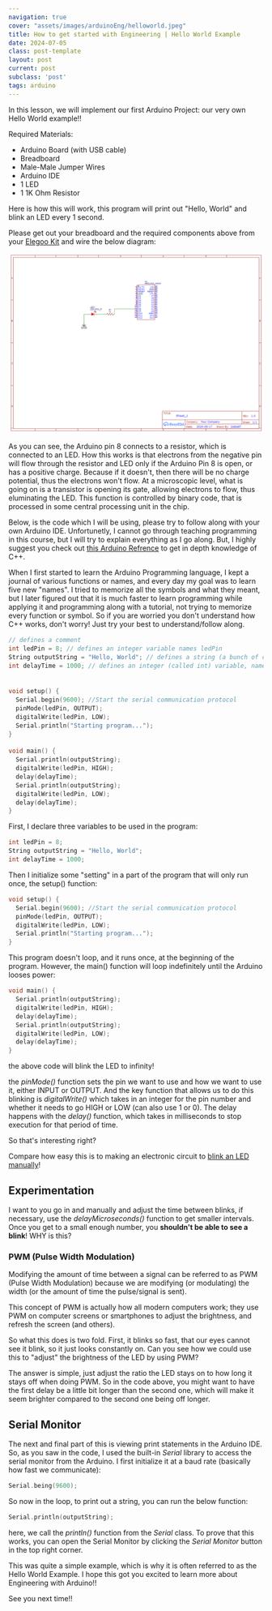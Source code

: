 ```yaml
---
navigation: true
cover: "assets/images/arduinoEng/helloworld.jpeg"
title: How to get started with Engineering | Hello World Example
date: 2024-07-05
class: post-template
layout: post
current: post
subclass: 'post'
tags: arduino
---
```


In this lesson, we will implement our first Arduino Project: our very own Hello World example!!

Required Materials:

  - Arduino Board (with USB cable)
  - Breadboard
  - Male-Male Jumper Wires
  - Arduino IDE
  - 1 LED
  - 1 1K Ohm Resistor

Here is how this will work, this program will print out "Hello, World" and blink an LED every 1 second.

Please get out your breadboard and the required components above from your [Elegoo Kit](https://burakayy.com/blog/How-to-start-Arduino#getting-started-with-arduino) and wire the below diagram:

![img](assets/images/arduinoEng/arduino_1.png)

As you can see, the Arduino pin 8 connects to a resistor, which is connected to an LED. How this works is that electrons from the negative pin will flow through the resistor and LED only if the Arduino Pin 8 is open, or has a positive charge. Because if it doesn't, then there will be no charge potential, thus the electrons won't flow. At a microscopic level, what is going on is a transistor is opening its gate, allowing electrons to flow, thus eluminating the LED. This function is controlled by binary code, that is processed in some central processing unit in the chip. 

Below, is the code which I will be using, please try to follow along with your own Arduino IDE. Unfortunetly, I cannot go through teaching programming in this course, but I will try to explain everything as I go along. But, I highly suggest you check out [this Arduino Refrence](https://docs.arduino.cc/learn/programming/reference/) to get in depth knowledge of C++.

When I first started to learn the Arduino Programming language, I kept a journal of various functions or names, and every day my goal was to learn five new "names". I tried to memorize all the symbols and what they meant, but I later figured out that it is much faster to learn programming while applying it and programming along with a tutorial, not trying to memorize every function or symbol. So if you are worried you don't understand how C++ works, don't worry! Just try your best to understand/follow along.

```cpp
// defines a comment
int ledPin = 8; // defines an integer variable names ledPin
String outputString = "Hello, World"; // defines a string (a bunch of characters) variable, named output String
int delayTime = 1000; // defines an integer (called int) variable, named delayTime


void setup() {
  Serial.begin(9600); //Start the serial communication protocol 
  pinMode(ledPin, OUTPUT);
  digitalWrite(ledPin, LOW);
  Serial.println("Starting program...");
}

void main() {
  Serial.println(outputString);
  digitalWrite(ledPin, HIGH);
  delay(delayTime);
  Serial.println(outputString);
  digitalWrite(ledPin, LOW);
  delay(delayTime);
}
```

First, I declare three variables to be used in the program:
```cpp
int ledPin = 8;
String outputString = "Hello, World";
int delayTime = 1000;
```

Then I initialize some "setting" in a part of the program that will only run once, the setup() function:
```cpp
void setup() {
  Serial.begin(9600); //Start the serial communication protocol 
  pinMode(ledPin, OUTPUT);
  digitalWrite(ledPin, LOW);
  Serial.println("Starting program...");
}
```
This program doesn't loop, and it runs once, at the beginning of the program. However, the main() function will loop indefinitely until the Arduino looses power:

```cpp
void main() {
  Serial.println(outputString);
  digitalWrite(ledPin, HIGH);
  delay(delayTime);
  Serial.println(outputString);
  digitalWrite(ledPin, LOW);
  delay(delayTime);
}
```

the above code will blink the LED to infinity!

the _pinMode()_ function sets the pin we want to use and how we want to use it, either INPUT or OUTPUT. And the key function that allows us to do this blinking is _digitalWrite()_ which takes in an integer for the pin number and whether it needs to go HIGH or LOW (can also use 1 or 0). The delay happens with the _delay()_ function, which takes in milliseconds to stop execution for that period of time. 

So that's interesting right? 

Compare how easy this is to making an electronic circuit to [blink an LED manually](https://burakayy.com/blog/Simple-Oscillator)!

## Experimentation

I want to you go in and manually and adjust the time between blinks, if necessary, use the _delayMicroseconds()_ function to get smaller intervals. Once you get to a small enough number, you **shouldn't be able to see a blink**! WHY is this?

### PWM (Pulse Width Modulation)

Modifying the amount of time between a signal can be referred to as PWM (Pulse Width Modulation) because we are modifying (or modulating) the width (or the amount of time the pulse/signal is sent). 

This concept of PWM is actually how all modern computers work; they use PWM on computer screens or smartphones to adjust the brightness, and refresh the screen (and others). 

So what this does is two fold. First, it blinks so fast, that our eyes cannot see it blink, so it just looks constantly on. Can you see how we could use this to "adjust" the brightness of the LED by using PWM?

The answer is simple, just adjust the ratio the LED stays on to how long it stays off when doing PWM. So in the code above, you might want to have the first delay be a little bit longer than the second one, which will make it seem brighter compared to the second one being off longer. 


## Serial Monitor

The next and final part of this is viewing print statements in the Arduino IDE. So, as you saw in the code, I used the built-in _Serial_ library to access the serial monitor from the Arduino. I first initialize it at a baud rate (basically how fast we communicate):
```cpp
Serial.being(9600);
```

So now in the loop, to print out a string, you can run the below function:
```cpp
Serial.println(outputString);
```

here, we call the _println()_ function from the _Serial_ class. To prove that this works, you can open the Serial Monitor by clicking the _Serial Monitor_ button in the top right corner. 



This was quite a simple example, which is why it is often referred to as the Hello World Example. I hope this got you excited to learn more about Engineering with Arduino!!

See you next time!!